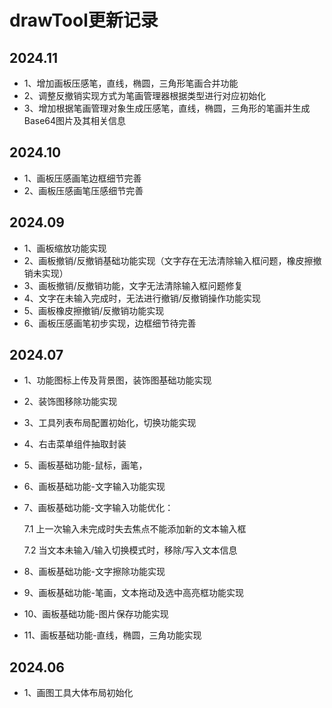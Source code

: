 # drawTool更新记录

## 2024.11

* 1、增加画板压感笔，直线，椭圆，三角形笔画合并功能
* 2、调整反撤销实现方式为笔画管理器根据类型进行对应初始化
* 3、增加根据笔画管理对象生成压感笔，直线，椭圆，三角形的笔画并生成Base64图片及其相关信息

## 2024.10

* 1、画板压感画笔边框细节完善
* 2、画板压感画笔压感细节完善

## 2024.09

* 1、画板缩放功能实现
* 2、画板撤销/反撤销基础功能实现（文字存在无法清除输入框问题，橡皮擦撤销未实现）
* 3、画板撤销/反撤销功能，文字无法清除输入框问题修复
* 4、文字在未输入完成时，无法进行撤销/反撤销操作功能实现
* 5、画板橡皮擦撤销/反撤销功能实现
* 6、画板压感画笔初步实现，边框细节待完善

## 2024.07

* 1、功能图标上传及背景图，装饰图基础功能实现
* 2、装饰图移除功能实现
* 3、工具列表布局配置初始化，切换功能实现
* 4、右击菜单组件抽取封装
* 5、画板基础功能-鼠标，画笔，
* 6、画板基础功能-文字输入功能实现
* 7、画板基础功能-文字输入功能优化：

  7.1 上一次输入未完成时失去焦点不能添加新的文本输入框

  7.2 当文本未输入/输入切换模式时，移除/写入文本信息
* 8、画板基础功能-文字擦除功能实现
* 9、画板基础功能-笔画，文本拖动及选中高亮框功能实现
* 10、画板基础功能-图片保存功能实现
* 11、画板基础功能-直线，椭圆，三角功能实现

## 2024.06

* 1、画图工具大体布局初始化
